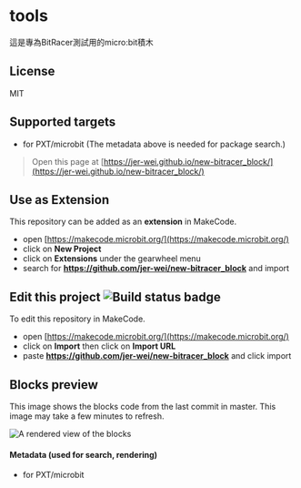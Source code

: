 # tools

這是專為BitRacer測試用的micro:bit積木

## License

MIT

## Supported targets

* for PXT/microbit
(The metadata above is needed for package search.)



> Open this page at [https://jer-wei.github.io/new-bitracer_block/](https://jer-wei.github.io/new-bitracer_block/)

## Use as Extension

This repository can be added as an **extension** in MakeCode.

* open [https://makecode.microbit.org/](https://makecode.microbit.org/)
* click on **New Project**
* click on **Extensions** under the gearwheel menu
* search for **https://github.com/jer-wei/new-bitracer_block** and import

## Edit this project ![Build status badge](https://github.com/jer-wei/new-bitracer_block/workflows/MakeCode/badge.svg)

To edit this repository in MakeCode.

* open [https://makecode.microbit.org/](https://makecode.microbit.org/)
* click on **Import** then click on **Import URL**
* paste **https://github.com/jer-wei/new-bitracer_block** and click import

## Blocks preview

This image shows the blocks code from the last commit in master.
This image may take a few minutes to refresh.

![A rendered view of the blocks](https://github.com/jer-wei/new-bitracer_block/raw/master/.github/makecode/blocks.png)

#### Metadata (used for search, rendering)

* for PXT/microbit
<script src="https://makecode.com/gh-pages-embed.js"></script><script>makeCodeRender("{{ site.makecode.home_url }}", "{{ site.github.owner_name }}/{{ site.github.repository_name }}");</script>
